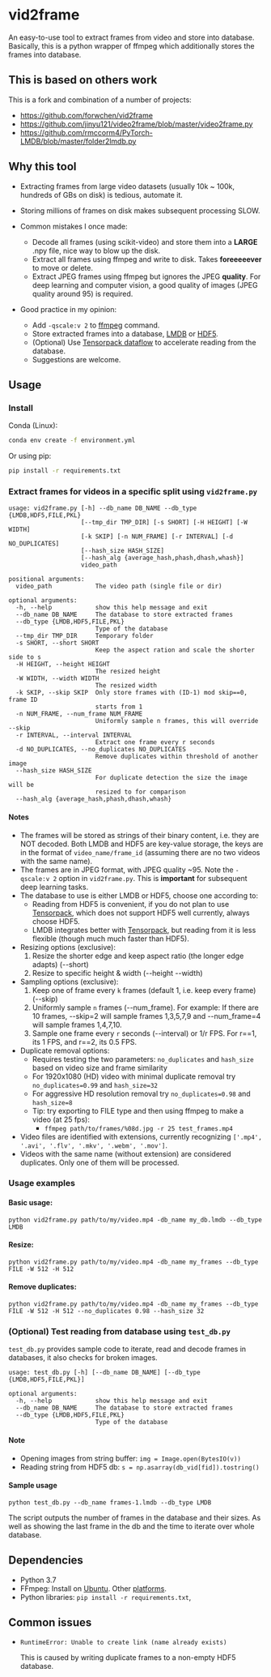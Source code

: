 # vid2frame
An easy-to-use tool to extract frames from video and store into database.
Basically, this is a python wrapper of ffmpeg which additionally stores the frames into database.

## This is based on others work

This is a fork and combination of a number of projects:
* https://github.com/forwchen/vid2frame
* https://github.com/jinyu121/video2frame/blob/master/video2frame.py
* https://github.com/rmccorm4/PyTorch-LMDB/blob/master/folder2lmdb.py


## Why this tool
* Extracting frames from large video datasets (usually 10k ~ 100k, hundreds of GBs on disk) is tedious, automate it.
* Storing millions of frames on disk makes subsequent processing SLOW.
* Common mistakes I once made:
    * Decode all frames (using scikit-video) and store them into a **LARGE** .npy file, nice way to blow up the disk.
    * Extract all frames using ffmpeg and write to disk. Takes **foreeeeever** to move or delete.
    * Extract JPEG frames using ffmpeg but ignores the JPEG **quality**. For deep learning and computer vision, a good quality of images (JPEG quality around 95) is required. 

* Good practice in my opinion:
    * Add `-qscale:v 2` to [ffmpeg](https://stackoverflow.com/questions/10225403/how-can-i-extract-a-good-quality-jpeg-image-from-an-h264-video-file-with-ffmpeg) command.
    * Store extracted frames into a database, [LMDB](https://lmdb.readthedocs.io/en/release/) or [HDF5](http://docs.h5py.org/en/stable/).
    * (Optional) Use [Tensorpack dataflow](https://tensorpack.readthedocs.io/modules/dataflow.html) to accelerate reading from the database.
    * Suggestions are welcome.

## Usage

### Install

Conda (Linux):
```bash
conda env create -f environment.yml
```

Or using pip:
```bash
pip install -r requirements.txt
```

### Extract frames for videos in a specific split using `vid2frame.py`
```
usage: vid2frame.py [-h] --db_name DB_NAME --db_type {LMDB,HDF5,FILE,PKL}
                    [--tmp_dir TMP_DIR] [-s SHORT] [-H HEIGHT] [-W WIDTH]
                    [-k SKIP] [-n NUM_FRAME] [-r INTERVAL] [-d NO_DUPLICATES]
                    [--hash_size HASH_SIZE]
                    [--hash_alg {average_hash,phash,dhash,whash}]
                    video_path

positional arguments:
  video_path            The video path (single file or dir)

optional arguments:
  -h, --help            show this help message and exit
  --db_name DB_NAME     The database to store extracted frames
  --db_type {LMDB,HDF5,FILE,PKL}
                        Type of the database
  --tmp_dir TMP_DIR     Temporary folder
  -s SHORT, --short SHORT
                        Keep the aspect ration and scale the shorter side to s
  -H HEIGHT, --height HEIGHT
                        The resized height
  -W WIDTH, --width WIDTH
                        The resized width
  -k SKIP, --skip SKIP  Only store frames with (ID-1) mod skip==0, frame ID
                        starts from 1
  -n NUM_FRAME, --num_frame NUM_FRAME
                        Uniformly sample n frames, this will override --skip
  -r INTERVAL, --interval INTERVAL
                        Extract one frame every r seconds
  -d NO_DUPLICATES, --no_duplicates NO_DUPLICATES
                        Remove duplicates within threshold of another image
  --hash_size HASH_SIZE
                        For duplicate detection the size the image will be
                        resized to for comparison
  --hash_alg {average_hash,phash,dhash,whash}
```

#### Notes
* The frames will be stored as strings of their binary content, i.e. they are NOT decoded. Both LMDB and HDF5 are key-value storage, the keys are in the format of `video_name/frame_id` (assuming there are no two videos with the same name).
* The frames are in JPEG format, with JPEG quality ~95. Note the `-qscale:v 2` option in `vid2frame.py`. This is **important** for subsequent deep learning tasks.
* The database to use is either LMDB or HDF5, choose one according to:
    * Reading from HDF5 is convenient, if you do not plan to use [Tensorpack](https://tensorpack.readthedocs.io/_modules/tensorpack/dataflow/format.html#HDF5Data), which does not support HDF5 well currently, always choose HDF5.
    * LMDB integrates better with [Tensorpack](https://tensorpack.readthedocs.io/modules/dataflow.html#tensorpack.dataflow.LMDBData), but reading from it is less flexible (though much much faster than HDF5).
* Resizing options (exclusive):
    1. Resize the shorter edge and keep aspect ratio (the longer edge adapts) (--short)
    2. Resize to specific height & width (--height --width)
* Sampling options (exclusive):
    1. Keep one of frame every `k` frames (default 1, i.e. keep every frame) (--skip)
    2. Uniformly sample `n` frames (--num_frame). For example: If there are 10 frames, --skip=2 will sample frames 1,3,5,7,9 and --num_frame=4 will sample frames 1,4,7,10.
    3. Sample one frame every `r` seconds (--interval) or 1/r FPS. For r==1, its 1 FPS, and r==2, its 0.5 FPS.
* Duplicate removal options:
    * Requires testing the two parameters: `no_duplicates` and `hash_size` based on video size and frame similarity
    * For 1920x1080 (HD) video with minimal duplicate removal try `no_duplicates=0.99` and `hash_size=32`
    * For aggressive HD resolution removal try `no_duplicates=0.98` and `hash_size=8`
    * Tip: try exporting to FILE type and then using ffmpeg to make a video (at 25 fps):
        * `ffmpeg path/to/frames/%08d.jpg -r 25 test_frames.mp4`
* Video files are identified with extensions, currently recognizing `['.mp4', '.avi', '.flv', '.mkv', '.webm', '.mov']`.
* Videos with the same name (without extension) are considered duplicates. Only one of them will be processed.

### Usage examples

#### Basic usage:
```
python vid2frame.py path/to/my/video.mp4 -db_name my_db.lmdb --db_type LMDB
```

#### Resize:
```
python vid2frame.py path/to/my/video.mp4 -db_name my_frames --db_type FILE -W 512 -H 512
```

#### Remove duplicates:
```
python vid2frame.py path/to/my/video.mp4 -db_name my_frames --db_type FILE -W 512 -H 512 --no_duplicates 0.98 --hash_size 32
```


### (Optional) Test reading from database using `test_db.py`
`test_db.py` provides sample code to iterate, read and decode frames in databases, it also checks for broken images. 
```
usage: test_db.py [-h] [--db_name DB_NAME] [--db_type {LMDB,HDF5,FILE,PKL}]

optional arguments:
  -h, --help            show this help message and exit
  --db_name DB_NAME     The database to store extracted frames
  --db_type {LMDB,HDF5,FILE,PKL}
                        Type of the database
```

#### Note
* Opening images from string buffer: `img = Image.open(BytesIO(v))`
* Reading string from HDF5 db: `s = np.asarray(db_vid[fid]).tostring()`

#### Sample usage
`python test_db.py --db_name frames-1.lmdb --db_type LMDB`

The script outputs the number of frames in the database and their sizes. As well as showing the last frame in the db and the time to iterate over whole database.

## Dependencies
* Python 3.7
* FFmpeg: Install on [Ubuntu](https://tecadmin.net/install-ffmpeg-on-linux/). Other [platforms](https://www.google.com/).
* Python libraries: `pip install -r requirements.txt`, 


## Common issues
* `RuntimeError: Unable to create link (name already exists)`

   This is caused by writing duplicate frames to a non-empty HDF5 database.
